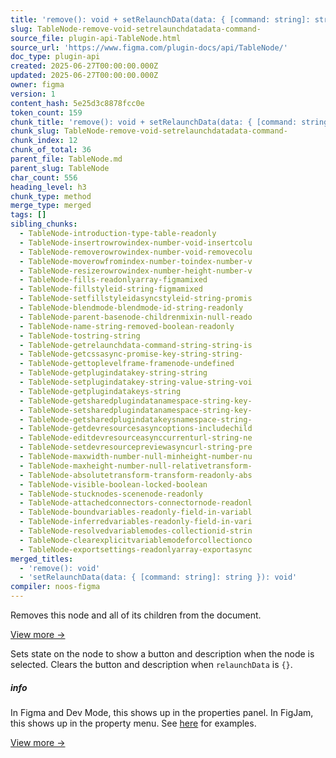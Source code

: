 ```yaml
---
title: 'remove(): void + setRelaunchData(data: { [command: string]: string }): void'
slug: TableNode-remove-void-setrelaunchdatadata-command-
source_file: plugin-api-TableNode.html
source_url: 'https://www.figma.com/plugin-docs/api/TableNode/'
doc_type: plugin-api
created: 2025-06-27T00:00:00.000Z
updated: 2025-06-27T00:00:00.000Z
owner: figma
version: 1
content_hash: 5e25d3c8878fcc0e
token_count: 159
chunk_title: 'remove(): void + setRelaunchData(data: { [command: string]: string }): void'
chunk_slug: TableNode-remove-void-setrelaunchdatadata-command-
chunk_index: 12
chunk_of_total: 36
parent_file: TableNode.md
parent_slug: TableNode
char_count: 556
heading_level: h3
chunk_type: method
merge_type: merged
tags: []
sibling_chunks:
  - TableNode-introduction-type-table-readonly
  - TableNode-insertrowrowindex-number-void-insertcolu
  - TableNode-removerowrowindex-number-void-removecolu
  - TableNode-moverowfromindex-number-toindex-number-v
  - TableNode-resizerowrowindex-number-height-number-v
  - TableNode-fills-readonlyarray-figmamixed
  - TableNode-fillstyleid-string-figmamixed
  - TableNode-setfillstyleidasyncstyleid-string-promis
  - TableNode-blendmode-blendmode-id-string-readonly
  - TableNode-parent-basenode-childrenmixin-null-reado
  - TableNode-name-string-removed-boolean-readonly
  - TableNode-tostring-string
  - TableNode-getrelaunchdata-command-string-string-is
  - TableNode-getcssasync-promise-key-string-string-
  - TableNode-gettoplevelframe-framenode-undefined
  - TableNode-getplugindatakey-string-string
  - TableNode-setplugindatakey-string-value-string-voi
  - TableNode-getplugindatakeys-string
  - TableNode-getsharedplugindatanamespace-string-key-
  - TableNode-setsharedplugindatanamespace-string-key-
  - TableNode-getsharedplugindatakeysnamespace-string-
  - TableNode-getdevresourcesasyncoptions-includechild
  - TableNode-editdevresourceasynccurrenturl-string-ne
  - TableNode-setdevresourcepreviewasyncurl-string-pre
  - TableNode-maxwidth-number-null-minheight-number-nu
  - TableNode-maxheight-number-null-relativetransform-
  - TableNode-absolutetransform-transform-readonly-abs
  - TableNode-visible-boolean-locked-boolean
  - TableNode-stucknodes-scenenode-readonly
  - TableNode-attachedconnectors-connectornode-readonl
  - TableNode-boundvariables-readonly-field-in-variabl
  - TableNode-inferredvariables-readonly-field-in-vari
  - TableNode-resolvedvariablemodes-collectionid-strin
  - TableNode-clearexplicitvariablemodeforcollectionco
  - TableNode-exportsettings-readonlyarray-exportasync
merged_titles:
  - 'remove(): void'
  - 'setRelaunchData(data: { [command: string]: string }): void'
compiler: noos-figma
---
```


Removes this node and all of its children from the document.

[View more →](/plugin-docs/api/properties/nodes-remove/)

Sets state on the node to show a button and description when the node is selected. Clears the button and description when `relaunchData` is `{}`.

##### info

In Figma and Dev Mode, this shows up in the properties panel. In FigJam, this shows up in the property menu. See [here](/plugin-docs/api/properties/nodes-setrelaunchdata/#example-figma-design-ui)
 for examples.

[View more →](/plugin-docs/api/properties/nodes-setrelaunchdata/)
